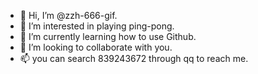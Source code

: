 - 👋 Hi, I’m @zzh-666-gif.
- 👀 I’m interested in playing ping-pong.
- 🌱 I’m currently learning how to use Github.
- 💞️ I’m looking to collaborate with you.
- 📫 you can search 839243672 through qq to reach me.

<!---
zzh-666-gif/zzh-666-gif is a ✨ special ✨ repository because its `README.md` (this file) appears on your GitHub profile.
You can click the Preview link to take a look at your changes.
--->
